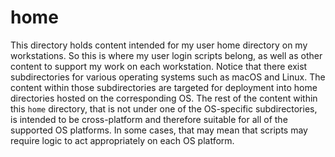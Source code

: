 # home
This directory holds content intended for my user home directory on my
workstations.
So this is where my user login scripts belong, as well as other content to
support my work on each workstation.
Notice that there exist subdirectories for various operating systems such as
macOS and Linux.
The content within those subdirectories are targeted for deployment into home
directories hosted on the corresponding OS.
The rest of the content within this `home` directory, that is not under one of
the OS-specific subdirectories, is intended to be cross-platform and therefore
suitable for all of the supported OS platforms.
In some cases, that may mean that scripts may require logic to act
appropriately on each OS platform.

